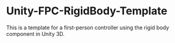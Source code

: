 # Unity-FPC-RigidBody-Template
This is a template for a first-person controller using the rigid body component in Unity 3D. 
